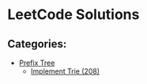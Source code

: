 # LeetCode Solutions

## Categories:
- [Prefix Tree](src/trie/README.md)
    - [Implement Trie (208)](src/trie/ImplementTrie_208.java)